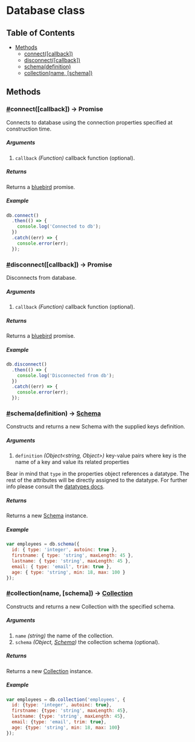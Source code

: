 # Database class

## Table of Contents

* [Methods](#methods)
  * [connect([callback])](#connect)
  * [disconnect([callback])](#disconnect)
  * [schema(definition)](#schema)
  * [collection(name, [schema])](#collection)

## Methods

### <a name="connect" href="connect">#</a>connect([callback]) -> Promise

Connects to database using the connection properties specified at construction time.

##### Arguments

1. `callback` _(Function<Error>)_ callback function (optional).

##### Returns

Returns a [bluebird](http://bluebirdjs.com/docs/api-reference.html) promise.

##### Example

```javascript
db.connect()
  .then(() => {
    console.log('Connected to db');
  })
  .catch((err) => {
    console.error(err);
  });
```

### <a name="disconnect" href="disconnect">#</a>disconnect([callback]) -> Promise

Disconnects from database.

##### Arguments

1. `callback` _(Function<Error>)_ callback function (optional).

##### Returns

Returns a [bluebird](http://bluebirdjs.com/docs/api-reference.html) promise.

##### Example

```javascript
db.disconnect()
  .then(() => {
    console.log('Disconnected from db');
  })
  .catch((err) => {
    console.error(err);
  });
```

### <a name="schema" href="schema">#</a>schema(definition) -> [Schema](schema.md)

Constructs and returns a new Schema with the supplied keys definition.

##### Arguments

1. `definition` _(Object\<string, Object\>)_ key-value pairs where key is the name of a key and value its related properties

Bear in mind that `type` in the properties object references a datatype. The rest of the attributes will be directly assigned to the datatype. For further info please consult the [datatypes docs](datatypes.md).

##### Returns

Returns a new [Schema](schema.md) instance.

##### Example

```javascript
var employees = db.schema({
  id: { type: 'integer', autoinc: true },
  firstname: { type: 'string', maxLength: 45 },
  lastname: { type: 'string', maxLength: 45 },
  email: { type: 'email', trim: true },
  age: { type: 'string', min: 18, max: 100 }
});
```

### <a name="collection" href="collection">#</a>collection(name, [schema]) -> [Collection](collection.md)

Constructs and returns a new Collection with the specified schema.

##### Arguments

1. `name` _(string)_ the name of the collection.
2. `schema` _(Object, [Schema](schema.md))_ the collection schema (optional).

##### Returns

Returns a new [Collection](collection.md) instance.

##### Example

```javascript
var employees = db.collection('employees', {
  id: {type: 'integer', autoinc: true},
  firstname: {type: 'string', maxLength: 45},
  lastname: {type: 'string', maxLength: 45},
  email: {type: 'email', trim: true},
  age: {type: 'string', min: 18, max: 100}
});
```
